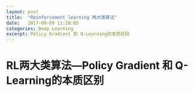 ```yaml
---
layout: post
title:  "Reinforcement learning 两大类算法"
date:   2017-09-09 11:10:05
categories: Deep Learning
excerpt: Policy Gradient 和 Q-Learning的本质区别
---
```


# RL两大类算法—Policy Gradient 和 Q-Learning的本质区别

